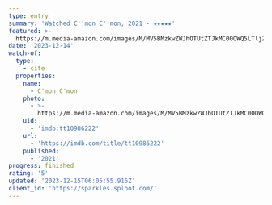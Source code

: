 ```yaml
---
type: entry
summary: 'Watched C''mon C''mon, 2021 - ★★★★★'
featured: >-
  https://m.media-amazon.com/images/M/MV5BMzkwZWJhOTUtZTJkMC00OWQ5LTljZDctYzgxNWFiYjEyZjZiXkEyXkFqcGdeQXVyMDA4NzMyOA@@._V1_SX300.jpg
date: '2023-12-14'
watch-of:
  type:
    - cite
  properties:
    name:
      - C'mon C'mon
    photo:
      - >-
        https://m.media-amazon.com/images/M/MV5BMzkwZWJhOTUtZTJkMC00OWQ5LTljZDctYzgxNWFiYjEyZjZiXkEyXkFqcGdeQXVyMDA4NzMyOA@@._V1_SX300.jpg
    uid:
      - 'imdb:tt10986222'
    url:
      - 'https://imdb.com/title/tt10986222'
    published:
      - '2021'
progress: finished
rating: '5'
updated: '2023-12-15T06:05:55.916Z'
client_id: 'https://sparkles.sploot.com/'
---
```


